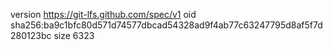 version https://git-lfs.github.com/spec/v1
oid sha256:ba9c1bfc80d571d74577dbcad54328ad9f4ab77c63247795d8af5f7d280123bc
size 6323
